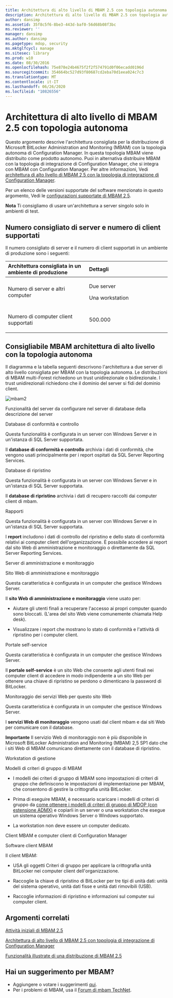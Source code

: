 ```yaml
---
title: Architettura di alto livello di MBAM 2.5 con topologia autonoma
description: Architettura di alto livello di MBAM 2.5 con topologia autonoma
author: dansimp
ms.assetid: 35f8c5f6-8be3-443d-baf0-56d68b08f3bc
ms.reviewer: ''
manager: dansimp
ms.author: dansimp
ms.pagetype: mdop, security
ms.mktglfcycl: manage
ms.sitesec: library
ms.prod: w10
ms.date: 08/30/2016
ms.openlocfilehash: 75e878e24b4675f2f2f574791d0f06ecadd0196d
ms.sourcegitcommit: 354664bc527d93f80687cd2eba70d1eea024c7c3
ms.translationtype: MT
ms.contentlocale: it-IT
ms.lasthandoff: 06/26/2020
ms.locfileid: "10826556"
---
```

# Architettura di alto livello di MBAM 2.5 con topologia autonoma


Questo argomento descrive l'architettura consigliata per la distribuzione di Microsoft BitLocker Administration and Monitoring (MBAM) con la topologia autonoma di Configuration Manager. In questa topologia MBAM viene distribuito come prodotto autonomo. Puoi in alternativa distribuire MBAM con la topologia di integrazione di Configuration Manager, che si integra con MBAM con Configuration Manager. Per altre informazioni, Vedi [architettura di alto livello di MBAM 2,5 con la topologia di integrazione di Configuration Manager](high-level-architecture-of-mbam-25-with-configuration-manager-integration-topology.md).

Per un elenco delle versioni supportate del software menzionato in questo argomento, Vedi le [configurazioni supportate di MBAM 2,5](mbam-25-supported-configurations.md).

**Nota**  Ti consigliamo di usare un'architettura a server singolo solo in ambienti di test.

 

## Numero consigliato di server e numero di client supportati


Il numero consigliato di server e il numero di client supportati in un ambiente di produzione sono i seguenti:

<table>
<colgroup>
<col width="50%" />
<col width="50%" />
</colgroup>
<thead>
<tr class="header">
<th align="left">Architettura consigliata in un ambiente di produzione</th>
<th align="left">Dettagli</th>
</tr>
</thead>
<tbody>
<tr class="odd">
<td align="left"><p>Numero di server e altri computer</p></td>
<td align="left"><p>Due server</p>
<p>Una workstation</p></td>
</tr>
<tr class="even">
<td align="left"><p>Numero di computer client supportati</p></td>
<td align="left"><p>500.000</p></td>
</tr>
</tbody>
</table>

 

## Consigliabile MBAM architettura di alto livello con la topologia autonoma


Il diagramma e la tabella seguenti descrivono l'architettura a due server di alto livello consigliata per MBAM con la topologia autonoma. Le distribuzioni di MBAM multi-Forest richiedono un trust unidirezionale o bidirezionale. I trust unidirezionali richiedono che il dominio del server si fidi del dominio client.

![mbam2](images/mbam2-5-2servers.png)

Funzionalità del server da configurare nel server di database della descrizione del server

Database di conformità e controllo

Questa funzionalità è configurata in un server con Windows Server e in un'istanza di SQL Server supportata.

Il **database di conformità e controllo** archivia i dati di conformità, che vengono usati principalmente per i report ospitati da SQL Server Reporting Services.

Database di ripristino

Questa funzionalità è configurata in un server con Windows Server e in un'istanza di SQL Server supportata.

Il **database di ripristino** archivia i dati di recupero raccolti dai computer client di mbam.

Rapporti

Questa funzionalità è configurata in un server con Windows Server e in un'istanza di SQL Server supportata.

I **report** includono i dati di controllo del ripristino e dello stato di conformità relativi ai computer client dell'organizzazione. È possibile accedere ai report dal sito Web di amministrazione e monitoraggio o direttamente da SQL Server Reporting Services.

Server di amministrazione e monitoraggio

Sito Web di amministrazione e monitoraggio

Questa caratteristica è configurata in un computer che gestisce Windows Server.

Il **sito Web di amministrazione e monitoraggio** viene usato per:

-   Aiutare gli utenti finali a recuperare l'accesso ai propri computer quando sono bloccati. (L'area del sito Web viene comunemente chiamata Help desk).

-   Visualizzare i report che mostrano lo stato di conformità e l'attività di ripristino per i computer client.

Portale self-service

Questa caratteristica è configurata in un computer che gestisce Windows Server.

Il **portale self-service** è un sito Web che consente agli utenti finali nei computer client di accedere in modo indipendente a un sito Web per ottenere una chiave di ripristino se perdono o dimenticano la password di BitLocker.

Monitoraggio dei servizi Web per questo sito Web

Questa caratteristica è configurata in un computer che gestisce Windows Server.

I **servizi Web di monitoraggio** vengono usati dal client mbam e dai siti Web per comunicare con il database.

**Importante**  Il servizio Web di monitoraggio non è più disponibile in Microsoft BitLocker Administration and Monitoring (MBAM) 2,5 SP1 dato che i siti Web di MBAM comunicano direttamente con il database di ripristino.

 

Workstation di gestione

Modelli di criteri di gruppo di MBAM

-   I modelli dei criteri di gruppo di MBAM sono impostazioni di criteri di gruppo che definiscono le impostazioni di implementazione per MBAM, che consentono di gestire la crittografia unità BitLocker.

-   Prima di eseguire MBAM, è necessario scaricare i modelli di criteri di gruppo da [come ottenere i modelli di criteri di gruppo di MDOP (con estensione ADMX)](https://go.microsoft.com/fwlink/p/?LinkId=393941) e copiarli in un server o una workstation che esegue un sistema operativo Windows Server o Windows supportato.

-   La workstation non deve essere un computer dedicato.

Client MBAM e computer client di Configuration Manager

Software client MBAM

Il client MBAM:

-   USA gli oggetti Criteri di gruppo per applicare la crittografia unità BitLocker nei computer client dell'organizzazione.

-   Raccoglie la chiave di ripristino di BitLocker per tre tipi di unità dati: unità del sistema operativo, unità dati fisse e unità dati rimovibili (USB).

-   Raccoglie informazioni di ripristino e informazioni sul computer sui computer client.



## Argomenti correlati


[Attività iniziali di MBAM 2.5](getting-started-with-mbam-25.md)

[Architettura di alto livello di MBAM 2.5 con topologia di integrazione di Configuration Manager](high-level-architecture-of-mbam-25-with-configuration-manager-integration-topology.md)

[Funzionalità illustrate di una distribuzione di MBAM 2.5](illustrated-features-of-an-mbam-25-deployment.md)

 

## Hai un suggerimento per MBAM?
- Aggiungere o votare i suggerimenti [qui](http://mbam.uservoice.com/forums/268571-microsoft-bitlocker-administration-and-monitoring). 
- Per i problemi di MBAM, usa il [Forum di mbam TechNet](https://social.technet.microsoft.com/Forums/home?forum=mdopmbam). 





